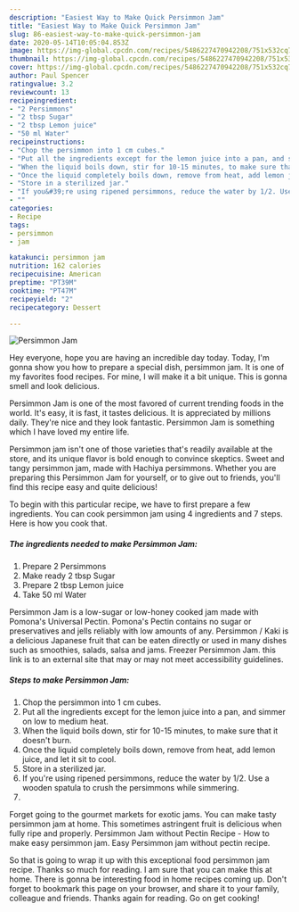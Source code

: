 ```yaml
---
description: "Easiest Way to Make Quick Persimmon Jam"
title: "Easiest Way to Make Quick Persimmon Jam"
slug: 86-easiest-way-to-make-quick-persimmon-jam
date: 2020-05-14T10:05:04.853Z
image: https://img-global.cpcdn.com/recipes/5486227470942208/751x532cq70/persimmon-jam-recipe-main-photo.jpg
thumbnail: https://img-global.cpcdn.com/recipes/5486227470942208/751x532cq70/persimmon-jam-recipe-main-photo.jpg
cover: https://img-global.cpcdn.com/recipes/5486227470942208/751x532cq70/persimmon-jam-recipe-main-photo.jpg
author: Paul Spencer
ratingvalue: 3.2
reviewcount: 13
recipeingredient:
- "2 Persimmons"
- "2 tbsp Sugar"
- "2 tbsp Lemon juice"
- "50 ml Water"
recipeinstructions:
- "Chop the persimmon into 1 cm cubes."
- "Put all the ingredients except for the lemon juice into a pan, and simmer on low to medium heat."
- "When the liquid boils down, stir for 10-15 minutes, to make sure that it doesn&#39;t burn."
- "Once the liquid completely boils down, remove from heat, add lemon juice, and let it sit to cool."
- "Store in a sterilized jar."
- "If you&#39;re using ripened persimmons, reduce the water by 1/2. Use a wooden spatula to crush the persimmons while simmering."
- ""
categories:
- Recipe
tags:
- persimmon
- jam

katakunci: persimmon jam 
nutrition: 162 calories
recipecuisine: American
preptime: "PT39M"
cooktime: "PT47M"
recipeyield: "2"
recipecategory: Dessert

---
```



![Persimmon Jam](https://img-global.cpcdn.com/recipes/5486227470942208/751x532cq70/persimmon-jam-recipe-main-photo.jpg)

Hey everyone, hope you are having an incredible day today. Today, I'm gonna show you how to prepare a special dish, persimmon jam. It is one of my favorites food recipes. For mine, I will make it a bit unique. This is gonna smell and look delicious.

Persimmon Jam is one of the most favored of current trending foods in the world. It's easy, it is fast, it tastes delicious. It is appreciated by millions daily. They're nice and they look fantastic. Persimmon Jam is something which I have loved my entire life.

Persimmon jam isn&#39;t one of those varieties that&#39;s readily available at the store, and its unique flavor is bold enough to convince skeptics. Sweet and tangy persimmon jam, made with Hachiya persimmons. Whether you are preparing this Persimmon Jam for yourself, or to give out to friends, you&#39;ll find this recipe easy and quite delicious!


To begin with this particular recipe, we have to first prepare a few ingredients. You can cook persimmon jam using 4 ingredients and 7 steps. Here is how you cook that.

<!--inarticleads1-->

##### The ingredients needed to make Persimmon Jam:

1. Prepare 2 Persimmons
1. Make ready 2 tbsp Sugar
1. Prepare 2 tbsp Lemon juice
1. Take 50 ml Water


Persimmon Jam is a low-sugar or low-honey cooked jam made with Pomona&#39;s Universal Pectin. Pomona&#39;s Pectin contains no sugar or preservatives and jells reliably with low amounts of any. Persimmon / Kaki is a delicious Japanese fruit that can be eaten directly or used in many dishes such as smoothies, salads, salsa and jams. Freezer Persimmon Jam. this link is to an external site that may or may not meet accessibility guidelines. 

<!--inarticleads2-->

##### Steps to make Persimmon Jam:

1. Chop the persimmon into 1 cm cubes.
1. Put all the ingredients except for the lemon juice into a pan, and simmer on low to medium heat.
1. When the liquid boils down, stir for 10-15 minutes, to make sure that it doesn&#39;t burn.
1. Once the liquid completely boils down, remove from heat, add lemon juice, and let it sit to cool.
1. Store in a sterilized jar.
1. If you&#39;re using ripened persimmons, reduce the water by 1/2. Use a wooden spatula to crush the persimmons while simmering.
1. 


Forget going to the gourmet markets for exotic jams. You can make tasty persimmon jam at home. This sometimes astringent fruit is delicious when fully ripe and properly. Persimmon Jam without Pectin Recipe - How to make easy persimmon jam. Easy Persimmon jam without pectin recipe. 

So that is going to wrap it up with this exceptional food persimmon jam recipe. Thanks so much for reading. I am sure that you can make this at home. There is gonna be interesting food in home recipes coming up. Don't forget to bookmark this page on your browser, and share it to your family, colleague and friends. Thanks again for reading. Go on get cooking!
